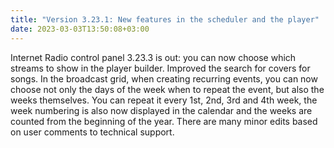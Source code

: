```yaml
---
title: "Version 3.23.1: New features in the scheduler and the player"
date: 2023-03-03T13:50:08+03:00
---
```


Internet Radio control panel 3.23.3 is out: you can now choose which streams to show in the player builder. Improved the search for covers for songs. In the broadcast grid, when creating recurring events, you can now choose not only the days of the week when to repeat the event, but also the weeks themselves. You can repeat it every 1st, 2nd, 3rd and 4th week, the week numbering is also now displayed in the calendar and the weeks are counted from the beginning of the year. There are many minor edits based on user comments to technical support.
